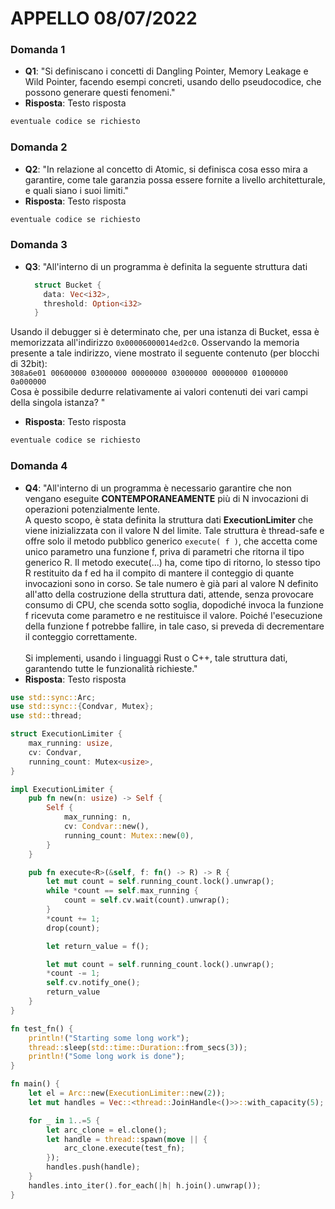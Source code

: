 # APPELLO 08/07/2022

### Domanda 1
- **Q1**: "Si definiscano i concetti di Dangling Pointer, Memory Leakage e Wild Pointer, facendo esempi
concreti, usando dello pseudocodice, che possono generare questi fenomeni."
- **Risposta**:
  Testo risposta
```Rust
eventuale codice se richiesto
```

### Domanda 2
- **Q2**: "In relazione al concetto di Atomic, si definisca cosa esso mira a garantire, come tale garanzia
possa essere fornite a livello architetturale, e quali siano i suoi limiti."
- **Risposta**:
  Testo risposta
```Rust
eventuale codice se richiesto
```

### Domanda 3
- **Q3**: "All'interno di un programma è definita la seguente struttura dati
  ```Rust
    struct Bucket {
      data: Vec<i32>,
      threshold: Option<i32>
    }
  ```
Usando il debugger si è determinato che, per una istanza di Bucket, essa è memorizzata
all'indirizzo `0x00006000014ed2c0`.
Osservando la memoria presente a tale indirizzo, viene mostrato il seguente contenuto (per
blocchi di 32bit):
\
`308a6e01 00600000 03000000 00000000 03000000 00000000 01000000 0a000000`
\
Cosa è possibile dedurre relativamente ai valori contenuti dei vari campi della singola istanza?
"
- **Risposta**:
  Testo risposta
```Rust
eventuale codice se richiesto
```

### Domanda 4
- **Q4**: "All'interno di un programma è necessario garantire che non vengano eseguite
**CONTEMPORANEAMENTE** più di N invocazioni di operazioni potenzialmente lente.
\
A questo scopo, è stata definita la struttura dati **ExecutionLimiter** che viene inizializzata con il
valore N del limite. Tale struttura è thread-safe e offre solo il metodo pubblico generico `execute( f
)`, che accetta come unico parametro una funzione f, priva di parametri che ritorna il tipo generico
R. Il metodo execute(...) ha, come tipo di ritorno, lo stesso tipo R restituito da f ed ha il compito di
mantere il conteggio di quante invocazioni sono in corso. Se tale numero è già pari al valore N
definito all'atto della costruzione della struttura dati, attende, senza provocare consumo di CPU,
che scenda sotto soglia, dopodiché invoca la funzione f ricevuta come parametro e ne restituisce il
valore. Poiché l'esecuzione della funzione f potrebbe fallire, in tale caso, si preveda di
decrementare il conteggio correttamente.
\
\
Si implementi, usando i linguaggi Rust o C++, tale struttura dati, garantendo tutte le funzionalità
richieste."
- **Risposta**:
  Testo risposta
```Rust
use std::sync::Arc;
use std::sync::{Condvar, Mutex};
use std::thread;

struct ExecutionLimiter {
    max_running: usize,
    cv: Condvar,
    running_count: Mutex<usize>,
}

impl ExecutionLimiter {
    pub fn new(n: usize) -> Self {
        Self {
            max_running: n,
            cv: Condvar::new(),
            running_count: Mutex::new(0),
        }
    }

    pub fn execute<R>(&self, f: fn() -> R) -> R {
        let mut count = self.running_count.lock().unwrap();
        while *count == self.max_running {
            count = self.cv.wait(count).unwrap();
        }
        *count += 1;
        drop(count);

        let return_value = f();

        let mut count = self.running_count.lock().unwrap();
        *count -= 1;
        self.cv.notify_one();
        return_value
    }
}

fn test_fn() {
    println!("Starting some long work");
    thread::sleep(std::time::Duration::from_secs(3));
    println!("Some long work is done");
}

fn main() {
    let el = Arc::new(ExecutionLimiter::new(2));
    let mut handles = Vec::<thread::JoinHandle<()>>::with_capacity(5);

    for _ in 1..=5 {
        let arc_clone = el.clone();
        let handle = thread::spawn(move || {
            arc_clone.execute(test_fn);
        });
        handles.push(handle);
    }
    handles.into_iter().for_each(|h| h.join().unwrap());
}

```
